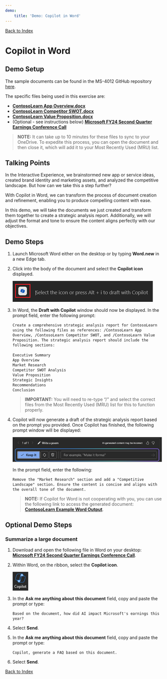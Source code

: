 ```yaml
---
demo:
    title: 'Demo: Copilot in Word'
---
```


[Back to Index](https://microsoftlearning.github.io/MS-4012-Microsoft-Copilot-Web-Based-Interactive-Experience-for-Executives/)

# Copilot in Word

## Demo Setup

The sample documents can be found in the MS-4012 GitHub repository [here](https://github.com/MicrosoftLearning/MS-4012-Microsoft-Copilot-Unlocked/tree/master/Resourcefiles).

The specific files being used in this exercise are:

- [**ContosoLearn App Overview.docx**](https://github.com/MicrosoftLearning/MS-4012-Microsoft-Copilot-Unlocked/raw/master/Resourcefiles/ContosoLearn%20App%20Overview.docx)
- [**ContosoLearn Competitor SWOT.docx**](https://github.com/MicrosoftLearning/MS-4012-Microsoft-Copilot-Unlocked/raw/master/Resourcefiles/ContosoLearn%20Competitor%20SWOT.docx)
- [**ContosoLearn Value Proposition.docx**](https://github.com/MicrosoftLearning/MS-4012-Microsoft-Copilot-Unlocked/raw/master/Resourcefiles/ContosoLearn%20Value%20Proposition.docx)
- (Optional - see instructions below) [**Microsoft FY24 Second Quarter Earnings Conference Call**](https://github.com/MicrosoftLearning/MS-4012-Microsoft-Copilot-Unlocked/raw/master/Resourcefiles/Microsoft_FY24_Second_Quarter_Earnings_Conference_Call.docx) 

> **NOTE:**  It can take up to 10 minutes for these files to sync to your OneDrive. To expedite this process, you can open the document and then close it, which will add it to your Most Recently Used (MRU) list.

## Talking Points

In the Interactive Experience, we brainstormed new app or service ideas, created brand identity and marketing assets, and analyzed the competitive landscape. But how can we take this a step further?

With Copilot in Word, we can transform the process of document creation and refinement, enabling you to produce compelling content with ease.

In this demo, we will take the documents we just created and transform them together to create a strategic analysis report. Additionally, we will adjust the format and tone to ensure the content aligns perfectly with our objectives.

## Demo Steps

1. Launch Microsoft Word either on the desktop or by typing **Word.new** in a new Edge tab.
1. Click into the body of the document and select the **Copilot icon** displayed.

    ![Screenshot showing the draft with Copilot icon.](../Demos/Media/draft_with_copilot_icon.png)

1. In Word, the **Draft with Copilot** window should now be displayed. In the prompt field, enter the following prompt:

    ```text
    Create a comprehensive strategic analysis report for ContosoLearn using the following files as references: /ContosoLearn App Overview, /ContosoLearn Competitor SWOT, and /ContosoLearn Value Proposition. The strategic analysis report should include the following sections:
        
    Executive Summary
    App Overview
    Market Research
    Competitor SWOT Analysis
    Value Proposition
    Strategic Insights
    Recommendations
    Conclusion
    ```

    > **IMPORTANT:**  You will need to re-type “/” and select the correct files from the Most Recently Used (MRU) list for this to function properly.

1. Copilot will now generate a draft of the strategic analysis report based on the prompt you provided. Once Copilot has finished, the following prompt window will be displayed:

    ![Screenshot showing keep it in Copilot.](../Demos/Media/keep_it_or_modify.png)
    
    In the prompt field, enter the following:

    ```text
    Remove the "Market Research" section and add a "Competitive Landscape" section. Ensure the content is concise and aligns with the overall tone of the document.
    ```

    > **NOTE:** If Copilot for Word is not cooperating with you, you can use the following link to access the generated document: [**ContosoLearn Example Word Output**](https://github.com/MicrosoftLearning/MS-4012-Microsoft-Copilot-Unlocked/raw/master/Allfiles/Demo%20Sample%20Docs/ContosoLearn_Example_Word_Output.docx).

## Optional Demo Steps

### Summarize a large document

1. Download and open the following file in Word on your desktop: [**Microsoft FY24 Second Quarter Earnings Conference Call**](https://github.com/MicrosoftLearning/MS-4012-Microsoft-Copilot-Unlocked/raw/master/Resourcefiles/Microsoft_FY24_Second_Quarter_Earnings_Conference_Call.docx).
1. Within Word, on the ribbon, select the **Copilot icon**.

    ![Screenshot showing keep it in Copilot.](../Demos/Media/copilot_icon.png)

1. In the **Ask me anything about this document** field, copy and paste the prompt or type: 

    ```text
    Based on the document, how did AI impact Microsoft's earnings this year?
    ```

1. Select **Send**.  
1. In the **Ask me anything about this document** field, copy and paste the prompt or type: 

    ```text
    Copilot, generate a FAQ based on this document.
    ```
    
1. Select **Send**.

[Back to Index](https://microsoftlearning.github.io/MS-4012-Microsoft-Copilot-Web-Based-Interactive-Experience-for-Executives/)
